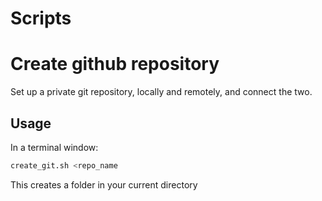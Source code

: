 # Scripts

# Create github repository 

Set up a private git repository, locally and remotely, and connect the two. 

## Usage
In a terminal window:
```bash
create_git.sh <repo_name
```

This creates a folder in your current directory


